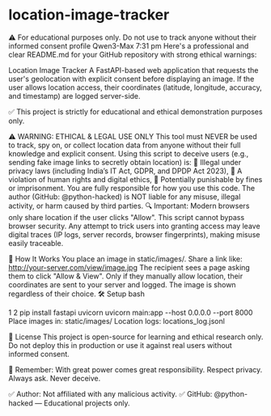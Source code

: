 # location-image-tracker
⚠️ For educational purposes only. Do not use to track anyone without their informed consent
profile
Qwen3-Max
7:31 pm
Here's a professional and clear README.md for your GitHub repository with strong ethical warnings:

Location Image Tracker
A FastAPI-based web application that requests the user's geolocation with explicit consent before displaying an image. If the user allows location access, their coordinates (latitude, longitude, accuracy, and timestamp) are logged server-side.

✅ This project is strictly for educational and ethical demonstration purposes only. 

⚠️ WARNING: ETHICAL & LEGAL USE ONLY
This tool must NEVER be used to track, spy on, or collect location data from anyone without their full knowledge and explicit consent.
Using this script to deceive users (e.g., sending fake image links to secretly obtain location) is:
🚫 Illegal under privacy laws (including India’s IT Act, GDPR, and DPDP Act 2023),
🚫 A violation of human rights and digital ethics,
🚫 Potentially punishable by fines or imprisonment.
You are fully responsible for how you use this code.
The author (GitHub: @python-hacked) is NOT liable for any misuse, illegal activity, or harm caused by third parties.
🔍 Important: Modern browsers only share location if the user clicks "Allow". This script cannot bypass browser security. Any attempt to trick users into granting access may leave digital traces (IP logs, server records, browser fingerprints), making misuse easily traceable. 

📌 How It Works
You place an image in static/images/.
Share a link like: http://your-server.com/view/image.jpg
The recipient sees a page asking them to click "Allow & View".
Only if they manually allow location, their coordinates are sent to your server and logged.
The image is shown regardless of their choice.
🛠️ Setup
bash


1
2
pip install fastapi uvicorn
uvicorn main:app --host 0.0.0.0 --port 8000
Place images in: static/images/
Location logs: locations_log.jsonl

📜 License
This project is open-source for learning and ethical research only.
Do not deploy this in production or use it against real users without informed consent.

🔐 Remember: With great power comes great responsibility.
Respect privacy. Always ask. Never deceive. 

✅ Author: Not affiliated with any malicious activity.
✅ GitHub: @python-hacked — Educational projects only.